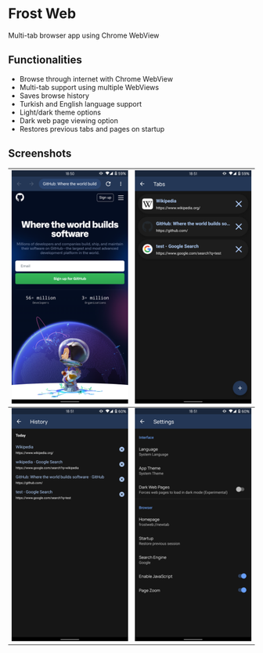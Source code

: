 # Frost Web
Multi-tab browser app using Chrome WebView

## Functionalities
* Browse through internet with Chrome WebView
* Multi-tab support using multiple WebViews
* Saves browse history
* Turkish and English language support
* Light/dark theme options
* Dark web page viewing option
* Restores previous tabs and pages on startup

## Screenshots
![](/screenshots/ss1.png)  |  ![](/screenshots/ss2.png)
:-------------------------:|:-------------------------:
![](/screenshots/ss3.png)  |  ![](/screenshots/ss4.png)
